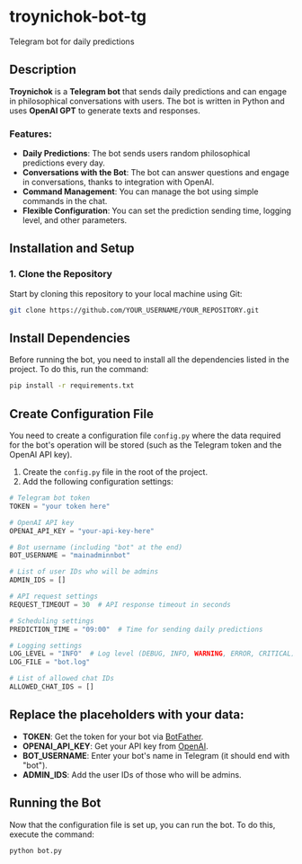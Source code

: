 # troynichok-bot-tg
Telegram bot for daily predictions
## Description
**Troynichok** is a **Telegram bot** that sends daily predictions and can engage in philosophical conversations with users. The bot is written in Python and uses **OpenAI GPT** to generate texts and responses.
### Features:
* **Daily Predictions**: The bot sends users random philosophical predictions every day.
* **Conversations with the Bot**: The bot can answer questions and engage in conversations, thanks to integration with OpenAI.
* **Command Management**: You can manage the bot using simple commands in the chat.
* **Flexible Configuration**: You can set the prediction sending time, logging level, and other parameters.

## Installation and Setup

### 1. Clone the Repository

Start by cloning this repository to your local machine using Git:

```bash
git clone https://github.com/YOUR_USERNAME/YOUR_REPOSITORY.git
```

## Install Dependencies

Before running the bot, you need to install all the dependencies listed in the project. To do this, run the command:

```bash
pip install -r requirements.txt
```

## Create Configuration File

You need to create a configuration file `config.py` where the data required for the bot's operation will be stored (such as the Telegram token and the OpenAI API key).

1. Create the `config.py` file in the root of the project.
2. Add the following configuration settings:

```python
# Telegram bot token
TOKEN = "your token here"

# OpenAI API key
OPENAI_API_KEY = "your-api-key-here"

# Bot username (including "bot" at the end)
BOT_USERNAME = "mainadminnbot"

# List of user IDs who will be admins
ADMIN_IDS = []

# API request settings
REQUEST_TIMEOUT = 30  # API response timeout in seconds

# Scheduling settings
PREDICTION_TIME = "09:00"  # Time for sending daily predictions

# Logging settings
LOG_LEVEL = "INFO"  # Log level (DEBUG, INFO, WARNING, ERROR, CRITICAL)
LOG_FILE = "bot.log"

# List of allowed chat IDs
ALLOWED_CHAT_IDS = []
```

## Replace the placeholders with your data:

* **TOKEN**: Get the token for your bot via [BotFather](https://core.telegram.org/bots#botfather).
* **OPENAI\_API\_KEY**: Get your API key from [OpenAI](https://platform.openai.com/signup).
* **BOT\_USERNAME**: Enter your bot's name in Telegram (it should end with "bot").
* **ADMIN\_IDS**: Add the user IDs of those who will be admins.

## Running the Bot

Now that the configuration file is set up, you can run the bot. To do this, execute the command:

```bash
python bot.py
```


